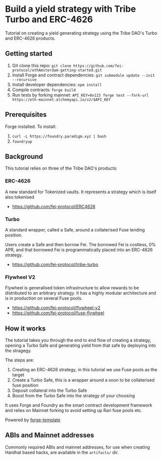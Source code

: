 # Build a yield strategy with Tribe Turbo and ERC-4626
Tutorial on creating a yield generating strategy using the Tribe DAO's Turbo and ERC-4626 products.
## Getting started
1. Git clone this repo: `git clone https://github.com/fei-protocol/ethAmsterdam-getting-started.git`
2. Install Forge and contract dependencies: `git submodule update --init --recursive`
3. Install developer dependencies: `npm install`
4. Compile contracts: `forge build`
5. Run tests by forking mainnet: `API_KEY=0x123 forge test --fork-url https://eth-mainnet.alchemyapi.io/v2/$API_KEY`

## Prerequisites
Forge installed. To install:
1. `curl -L https://foundry.paradigm.xyz | bash`
2. `foundryup`

## Background
This tutorial relies on three of the Tribe DAO's products:
### ERC-4626
A new standard for Tokenized vaults. It represents a strategy which is itself also tokenised
- https://github.com/fei-protocol/ERC4626
### Turbo
A standard wrapper, called a Safe, around a collaterised Fuse lending position. 

Users create a Safe and then borrow Fei. The borrowed Fei is costless, 0% APR, and that borrowed Fei is programmatically placed into an ERC-4626 strategy.
- https://github.com/fei-protocol/tribe-turbo

### Flywheel V2
Flywheel is generalised token infrastructure to allow rewards to be distributed to an arbitrary strategy. It has a highly modular architecture and is in production on several Fuse pools.
- https://github.com/fei-protocol/flywheel-v2
- https://github.com/fei-protocol/fuse-flywheel 

## How it works
The tutorial takes you through the end to end flow of creating a strategy, opening a Turbo Safe and generating yield from that safe by deploying into the stragegy.

The steps are:
1. Creating an ERC-4626 strategy, in this tutorial we use Fuse pools as the target
2. Create a Turbo Safe, this is a wrapper around a soon to be collaterised fuse position
3. Deposit collateral into the Turbo Safe
4. Boost from the Turbo Safe into the strategy of your choosing

It uses Forge and Foundry as the smart contract development framework and relies on Mainnet forking to avoid setting up Rari fuse pools etc.


Powered by [forge-template](https://github.com/FrankieIsLost/forge-template)

## ABIs and Mainnet addresses
Commonly required ABIs and mainnet addresses, for use when creating Hardhat based hacks, are available in the `artifacts/` dir.

